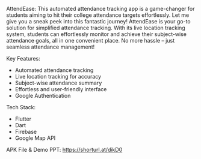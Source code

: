 AttendEase: 
This automated attendance tracking app is a game-changer for students aiming to hit their college attendance targets effortlessly. Let me give you a sneak peek into this fantastic journey! AttendEase is your go-to solution for simplified attendance tracking. With its live location tracking system, students can effortlessly monitor and achieve their subject-wise attendance goals, all in one convenient place. No more hassle – just seamless attendance management!

Key Features:
- Automated attendance tracking
- Live location tracking for accuracy
- Subject-wise attendance summary
- Effortless and user-friendly interface
- Google Authentication

Tech Stack:
- Flutter
- Dart
- Firebase
- Google Map API

APK File & Demo PPT: https://shorturl.at/dikD0
